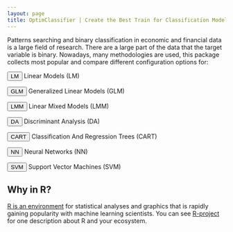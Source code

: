 ```yaml
---
layout: page
title: OptimClassifier | Create the Best Train for Classification Models
---
```


Patterns searching and binary classification in economic and financial data is a large field of research. There are a large part of the data that the target variable is binary. Nowadays, many methodologies are used, this package collects most popular and compare different configuration options for:

<p><button class="method-button">LM</button> Linear Models (LM)</p>
<p><button class="method-button GLM-button">GLM</button> Generalized Linear Models (GLM)</p>
<p><button class="method-button LMM-button">LMM</button> Linear Mixed Models (LMM) </p>
<p><button class="method-button DA-button">DA</button> Discriminant Analysis (DA) </p>
<p><button class="method-button CART-button">CART</button> Classification And Regression Trees (CART)</p>
<p><button class="method-button NN-button">NN</button> Neural Networks (NN) </p>
<p><button class="method-button SVM-button">SVM</button> Support Vector Machines (SVM) </p>

## Why in R?
[R is an environment](https://www.r-project.org/) for statistical analyses and graphics that is rapidly gaining popularity with machine learning scientists. You can see [R-project](https://www.r-project.org/about.html) for one description about R and your ecosystem.





